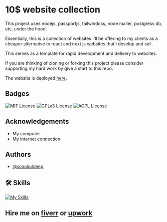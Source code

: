 
# 10$ website collection

This project uses nodejs, passportjs, tailwindcss, node mailer, postgress db, etc, under the hood.

Essentially, this is a collection of websites I'll be offering to my clients as a cheaper alternative to react and next js websites that I develop and sell.

This serves as a template for rapid development and delivery to websites.

If you are thinking of cloning or forking this project please consider supporting my hard work by give a start to this repo. 

The website is deployed [here](https://10-dollar-website.vercel.app/).


## Badges

[![MIT License](https://img.shields.io/badge/License-MIT-green.svg)](https://choosealicense.com/licenses/mit/) 
[![GPLv3 License](https://img.shields.io/badge/License-GPL%20v3-yellow.svg)](https://opensource.org/licenses/)
[![AGPL License](https://img.shields.io/badge/license-AGPL-blue.svg)](http://www.gnu.org/licenses/agpl-3.0)


## Acknowledgements

 - My computer
 - My internet connection

## Authors

- [@sonukuldeep](https://www.github.com/sonukuldeep)


## 🛠 Skills

[![My Skills](https://skillicons.dev/icons?i=js,ts,html,css,tailwind,sass,nodejs,react,vue,flask,rust,python,solidity,mongodb,mysql,prisma,figma)](https://github.com/donald-gg)

## Hire me on [fiverr]( https://www.fiverr.com/easterndev) or [upwork](https://www.upwork.com/freelancers/~01cacedd7652ce2fa7)